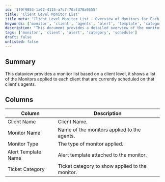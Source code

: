 ```yaml
---
id: '1f9f9053-1a02-4115-a7c7-70af370a9655'
title: 'Client Level Monitor List'
title_meta: 'Client Level Monitor List - Overview of Monitors for Each Client'
keywords: ['monitor', 'client', 'agents', 'alert', 'template', 'category']
description: 'This document provides a detailed overview of the monitor list at the client level, showcasing the monitors currently scheduled on each client’s agents, along with their respective types and associated alert templates.'
tags: ['monitor', 'client', 'alert', 'category', 'schedule']
draft: false
unlisted: false
---
```

## Summary

This dataview provides a monitor list based on a client level, it shows a list of the Monitors applied to each client that are currently scheduled on that client's agents.

## Columns

| Column                | Description                                         |
|----------------------|-----------------------------------------------------|
| Client Name          | Client Name.                                       |
| Monitor Name         | Name of the monitors applied to the agents.        |
| Monitor Type         | The type of monitor applied.                        |
| Alert Template Name   | Alert template attached to the monitor.            |
| Ticket Category      | Ticket category to show applied to the monitor.    |






